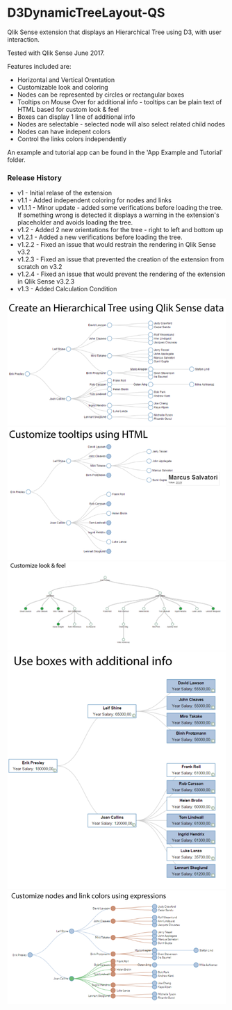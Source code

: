# D3DynamicTreeLayout-QS
Qlik Sense extension that displays an Hierarchical Tree using D3, with user interaction.

Tested with Qlik Sense June 2017.

Features included are:
  * Horizontal and Vertical Orentation
  * Customizable look and coloring
  * Nodes can be represented by circles or rectangular boxes
  * Tooltips on Mouse Over for additional info - tooltips can be plain text of HTML based for custom look & feel
  * Boxes can display 1 line of additional info
  * Nodes are selectable - selected node will also select related child nodes
  * Nodes can have indepent colors
  * Control the links colors independently

An example and tutorial app can be found in the 'App Example and Tutorial' folder.

### Release History
 * v1 - Initial relase of the extension
 * v1.1 - Added independent coloring for nodes and links
 * v1.1.1 - Minor update - added some verifications before loading the tree. If something wrong is detected it
   displays a warning in the extension's placeholder and avoids loading the tree.
 * v1.2 - Added 2 new orientations for the tree - right to left and bottom up
 * v1.2.1 - Added a new verifications before loading the tree.
 * v1.2.2 - Fixed an issue that would restrain the rendering in Qlik Sense v3.2
 * v1.2.3 - Fixed an issue that prevented the creation of the extension from scratch on v3.2
 * v1.2.4 - Fixed an issue that would prevent the rendering of the extension in Qlik Sense v3.2.3
 * v1.3 - Added Calculation Condition


![alt text](./Screenshots%20Example/Screenshot-1.PNG?raw=true) 
![alt text](./Screenshots%20Example/Screenshot-3.png?raw=true) 
![alt text](./Screenshots%20Example/Screenshot-4.png?raw=true) 
![alt text](./Screenshots%20Example/Screenshot-5.png?raw=true) 
![alt text](./Screenshots%20Example/Screenshot-7.PNG?raw=true)
